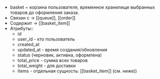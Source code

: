 - basket ~ корзина пользователя, временное хранилище выбранных товаров до оформления заказа.
- Связан с → [[queue]], [[order]]
- Содержит → [[basket_item]]
- Атрибуты::
	- id
	- user_id - кто пользователь
	- created_at
	- updated_at - время создания/обновления
	- status (черновик, активна, оформлена)
	- total_price - сумма всех товаров
	- total_weight - для доставки
	- items - отдельная сущность: [[basket_item]] (см. ниже))